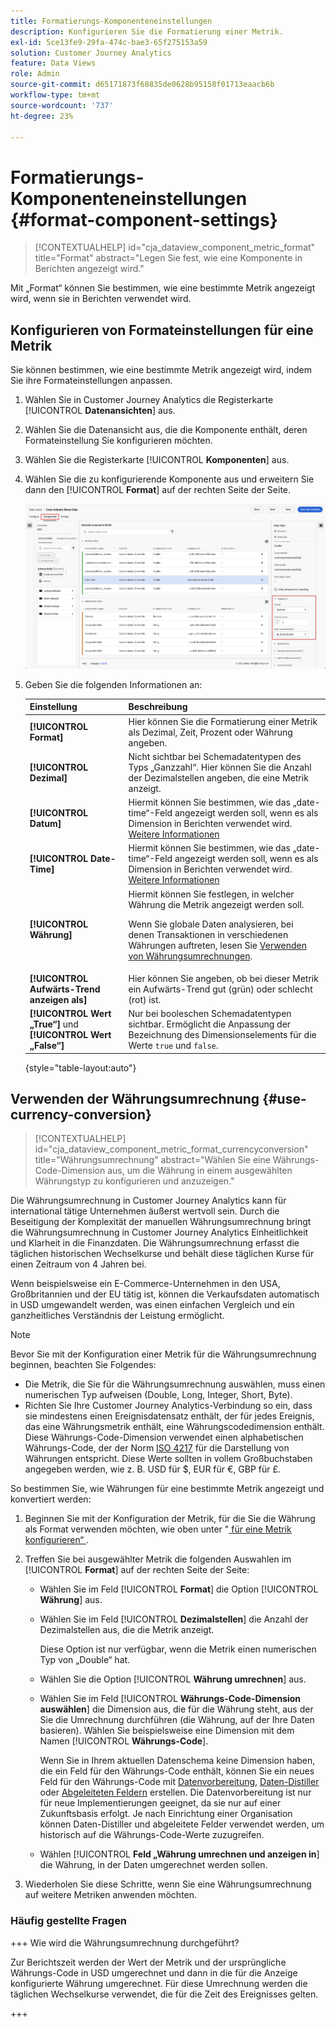 ```yaml
---
title: Formatierungs-Komponenteneinstellungen
description: Konfigurieren Sie die Formatierung einer Metrik.
exl-id: 5ce13fe9-29fa-474c-bae3-65f275153a59
solution: Customer Journey Analytics
feature: Data Views
role: Admin
source-git-commit: d65171873f68835de0628b95158f01713eaacb6b
workflow-type: tm+mt
source-wordcount: '737'
ht-degree: 23%

---
```


# Formatierungs-Komponenteneinstellungen {#format-component-settings}

<!-- markdownlint-disable MD034 -->

>[!CONTEXTUALHELP]
>id="cja_dataview_component_metric_format"
>title="Format"
>abstract="Legen Sie fest, wie eine Komponente in Berichten angezeigt wird."

<!-- markdownlint-enable MD034 -->


Mit „Format“ können Sie bestimmen, wie eine bestimmte Metrik angezeigt wird, wenn sie in Berichten verwendet wird.

## Konfigurieren von Formateinstellungen für eine Metrik

Sie können bestimmen, wie eine bestimmte Metrik angezeigt wird, indem Sie ihre Formateinstellungen anpassen.

1. Wählen Sie in Customer Journey Analytics die Registerkarte [!UICONTROL **Datenansichten**] aus.

1. Wählen Sie die Datenansicht aus, die die Komponente enthält, deren Formateinstellung Sie konfigurieren möchten.

1. Wählen Sie die Registerkarte [!UICONTROL **Komponenten**] aus.

1. Wählen Sie die zu konfigurierende Komponente aus und erweitern Sie dann den [!UICONTROL **Format**] auf der rechten Seite der Seite.

   ![Formateinstellungen](../assets/format-settings.png)

1. Geben Sie die folgenden Informationen an:

   | Einstellung | Beschreibung |
   | --- | --- |
   | **[!UICONTROL Format]** | Hier können Sie die Formatierung einer Metrik als Dezimal, Zeit, Prozent oder Währung angeben. |
   | **[!UICONTROL Dezimal]** | Nicht sichtbar bei Schemadatentypen des Typs „Ganzzahl“. Hier können Sie die Anzahl der Dezimalstellen angeben, die eine Metrik anzeigt. |
   | **[!UICONTROL Datum]** | Hiermit können Sie bestimmen, wie das „date-time“-Feld angezeigt werden soll, wenn es als Dimension in Berichten verwendet wird. [Weitere Informationen](../../use-cases/data-views/data-views-usecases.md#date-and-date-time-use-cases) |
   | **[!UICONTROL Date-Time]** | Hiermit können Sie bestimmen, wie das „date-time“-Feld angezeigt werden soll, wenn es als Dimension in Berichten verwendet wird. [Weitere Informationen](../../use-cases/data-views/data-views-usecases.md#date-and-date-time-use-cases) |
   | **[!UICONTROL Währung]** | Hiermit können Sie festlegen, in welcher Währung die Metrik angezeigt werden soll. <p>Wenn Sie globale Daten analysieren, bei denen Transaktionen in verschiedenen Währungen auftreten, lesen Sie [Verwenden von Währungsumrechnungen](#use-currency-conversion).</p> |
   | **[!UICONTROL Aufwärts-Trend anzeigen als]** | Hier können Sie angeben, ob bei dieser Metrik ein Aufwärts-Trend gut (grün) oder schlecht (rot) ist. |
   | **[!UICONTROL Wert „True“]** und **[!UICONTROL Wert „False“]** | Nur bei booleschen Schemadatentypen sichtbar. Ermöglicht die Anpassung der Bezeichnung des Dimensionselements für die Werte `true` und `false`. |

   {style="table-layout:auto"}

## Verwenden der Währungsumrechnung {#use-currency-conversion}

<!-- markdownlint-disable MD034 -->

>[!CONTEXTUALHELP]
>id="cja_dataview_component_metric_format_currencyconversion"
>title="Währungsumrechnung"
>abstract="Wählen Sie eine Währungs-Code-Dimension aus, um die Währung in einem ausgewählten Währungstyp zu konfigurieren und anzuzeigen."

<!-- markdownlint-enable MD034 -->

Die Währungsumrechnung in Customer Journey Analytics kann für international tätige Unternehmen äußerst wertvoll sein. Durch die Beseitigung der Komplexität der manuellen Währungsumrechnung bringt die Währungsumrechnung in Customer Journey Analytics Einheitlichkeit und Klarheit in die Finanzdaten. Die Währungsumrechnung erfasst die täglichen historischen Wechselkurse und behält diese täglichen Kurse für einen Zeitraum von 4 Jahren bei.

Wenn beispielsweise ein E-Commerce-Unternehmen in den USA, Großbritannien und der EU tätig ist, können die Verkaufsdaten automatisch in USD umgewandelt werden, was einen einfachen Vergleich und ein ganzheitliches Verständnis der Leistung ermöglicht.

>[!NOTE]
>
>Bevor Sie mit der Konfiguration einer Metrik für die Währungsumrechnung beginnen, beachten Sie Folgendes:
>
>* Die Metrik, die Sie für die Währungsumrechnung auswählen, muss einen numerischen Typ aufweisen (Double, Long, Integer, Short, Byte).
>* Richten Sie Ihre Customer Journey Analytics-Verbindung so ein, dass sie mindestens einen Ereignisdatensatz enthält, der für jedes Ereignis, das eine Währungsmetrik enthält, eine Währungscodedimension enthält. Diese Währungs-Code-Dimension verwendet einen alphabetischen Währungs-Code, der der Norm [ISO 4217](https://www.iso.org/iso-4217-currency-codes.html) für die Darstellung von Währungen entspricht. Diese Werte sollten in vollem Großbuchstaben angegeben werden, wie z. B. USD für $, EUR für €, GBP für £.

So bestimmen Sie, wie Währungen für eine bestimmte Metrik angezeigt und konvertiert werden:

1. Beginnen Sie mit der Konfiguration der Metrik, für die Sie die Währung als Format verwenden möchten, wie oben unter &quot;[ für eine Metrik konfigurieren“ ](#configure-format-settings-for-a-metric).

1. Treffen Sie bei ausgewählter Metrik die folgenden Auswahlen im [!UICONTROL **Format**] auf der rechten Seite der Seite:

   * Wählen Sie im Feld [!UICONTROL **Format**] die Option [!UICONTROL **Währung**] aus.

   * Wählen Sie im Feld [!UICONTROL **Dezimalstellen**] die Anzahl der Dezimalstellen aus, die die Metrik anzeigt.

     Diese Option ist nur verfügbar, wenn die Metrik einen numerischen Typ von „Double“ hat.

   * Wählen Sie die Option [!UICONTROL **Währung umrechnen**] aus.

   * Wählen Sie im Feld [!UICONTROL **Währungs-Code-Dimension auswählen**] die Dimension aus, die für die Währung steht, aus der Sie die Umrechnung durchführen (die Währung, auf der Ihre Daten basieren). Wählen Sie beispielsweise eine Dimension mit dem Namen [!UICONTROL **Währungs-Code**].

     Wenn Sie in Ihrem aktuellen Datenschema keine Dimension haben, die ein Feld für den Währungs-Code enthält, können Sie ein neues Feld für den Währungs-Code mit [Datenvorbereitung](https://experienceleague.adobe.com/docs/experience-platform/data-prep/home.html?lang=de), [Daten-Distiller](https://experienceleague.adobe.com/docs/experience-platform/query/data-distiller/overview.html) oder [Abgeleiteten Feldern](/help/data-views/derived-fields/derived-fields.md) erstellen. Die Datenvorbereitung ist nur für neue Implementierungen geeignet, da sie nur auf einer Zukunftsbasis erfolgt. Je nach Einrichtung einer Organisation können Daten-Distiller und abgeleitete Felder verwendet werden, um historisch auf die Währungs-Code-Werte zuzugreifen.

   * Wählen [!UICONTROL **Feld „Währung umrechnen und anzeigen in**] die Währung, in der Daten umgerechnet werden sollen.

1. Wiederholen Sie diese Schritte, wenn Sie eine Währungsumrechnung auf weitere Metriken anwenden möchten.



### Häufig gestellte Fragen

+++ Wie wird die Währungsumrechnung durchgeführt?

Zur Berichtszeit werden der Wert der Metrik und der ursprüngliche Währungs-Code in USD umgerechnet und dann in die für die Anzeige konfigurierte Währung umgerechnet. Für diese Umrechnung werden die täglichen Wechselkurse verwendet, die für die Zeit des Ereignisses gelten.

+++

